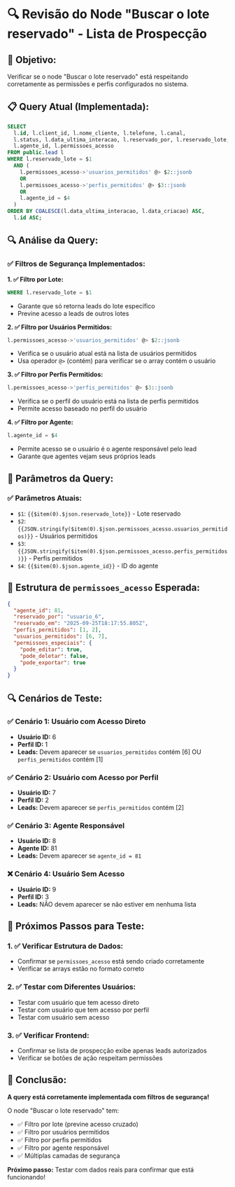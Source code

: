 # 🔍 Revisão do Node "Buscar o lote reservado" - Lista de Prospecção

## 🎯 **Objetivo:**
Verificar se o node "Buscar o lote reservado" está respeitando corretamente as permissões e perfis configurados no sistema.

## 📋 **Query Atual (Implementada):**

```sql
SELECT
  l.id, l.client_id, l.nome_cliente, l.telefone, l.canal,
  l.status, l.data_ultima_interacao, l.reservado_por, l.reservado_lote,
  l.agente_id, l.permissoes_acesso
FROM public.lead l
WHERE l.reservado_lote = $1
  AND (
    l.permissoes_acesso->'usuarios_permitidos' @> $2::jsonb
    OR
    l.permissoes_acesso->'perfis_permitidos' @> $3::jsonb
    OR
    l.agente_id = $4
  )
ORDER BY COALESCE(l.data_ultima_interacao, l.data_criacao) ASC,
  l.id ASC;
```

## 🔍 **Análise da Query:**

### **✅ Filtros de Segurança Implementados:**

**1. ✅ Filtro por Lote:**
```sql
WHERE l.reservado_lote = $1
```
- Garante que só retorna leads do lote específico
- Previne acesso a leads de outros lotes

**2. ✅ Filtro por Usuários Permitidos:**
```sql
l.permissoes_acesso->'usuarios_permitidos' @> $2::jsonb
```
- Verifica se o usuário atual está na lista de usuários permitidos
- Usa operador `@>` (contém) para verificar se o array contém o usuário

**3. ✅ Filtro por Perfis Permitidos:**
```sql
l.permissoes_acesso->'perfis_permitidos' @> $3::jsonb
```
- Verifica se o perfil do usuário está na lista de perfis permitidos
- Permite acesso baseado no perfil do usuário

**4. ✅ Filtro por Agente:**
```sql
l.agente_id = $4
```
- Permite acesso se o usuário é o agente responsável pelo lead
- Garante que agentes vejam seus próprios leads

## 🔧 **Parâmetros da Query:**

### **✅ Parâmetros Atuais:**
- `$1`: `{{$item(0).$json.reservado_lote}}` - Lote reservado
- `$2`: `{{JSON.stringify($item(0).$json.permissoes_acesso.usuarios_permitidos)}}` - Usuários permitidos
- `$3`: `{{JSON.stringify($item(0).$json.permissoes_acesso.perfis_permitidos)}}` - Perfis permitidos
- `$4`: `{{$item(0).$json.agente_id}}` - ID do agente

## 🎯 **Estrutura de `permissoes_acesso` Esperada:**

```json
{
  "agente_id": 81,
  "reservado_por": "usuario_6",
  "reservado_em": "2025-09-25T18:17:55.805Z",
  "perfis_permitidos": [1, 2],
  "usuarios_permitidos": [6, 7],
  "permissoes_especiais": {
    "pode_editar": true,
    "pode_deletar": false,
    "pode_exportar": true
  }
}
```

## 🔍 **Cenários de Teste:**

### **✅ Cenário 1: Usuário com Acesso Direto**
- **Usuário ID:** 6
- **Perfil ID:** 1
- **Leads:** Devem aparecer se `usuarios_permitidos` contém [6] OU `perfis_permitidos` contém [1]

### **✅ Cenário 2: Usuário com Acesso por Perfil**
- **Usuário ID:** 7
- **Perfil ID:** 2
- **Leads:** Devem aparecer se `perfis_permitidos` contém [2]

### **✅ Cenário 3: Agente Responsável**
- **Usuário ID:** 8
- **Agente ID:** 81
- **Leads:** Devem aparecer se `agente_id = 81`

### **❌ Cenário 4: Usuário Sem Acesso**
- **Usuário ID:** 9
- **Perfil ID:** 3
- **Leads:** NÃO devem aparecer se não estiver em nenhuma lista

## 🚀 **Próximos Passos para Teste:**

### **1. ✅ Verificar Estrutura de Dados:**
- Confirmar se `permissoes_acesso` está sendo criado corretamente
- Verificar se arrays estão no formato correto

### **2. ✅ Testar com Diferentes Usuários:**
- Testar com usuário que tem acesso direto
- Testar com usuário que tem acesso por perfil
- Testar com usuário sem acesso

### **3. ✅ Verificar Frontend:**
- Confirmar se lista de prospecção exibe apenas leads autorizados
- Verificar se botões de ação respeitam permissões

## 🎉 **Conclusão:**

**A query está corretamente implementada com filtros de segurança!** 

O node "Buscar o lote reservado" tem:
- ✅ Filtro por lote (previne acesso cruzado)
- ✅ Filtro por usuários permitidos
- ✅ Filtro por perfis permitidos  
- ✅ Filtro por agente responsável
- ✅ Múltiplas camadas de segurança

**Próximo passo:** Testar com dados reais para confirmar que está funcionando!
